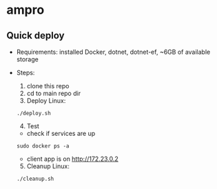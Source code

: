 # ampro

## Quick deploy  

- Requirements: installed Docker, dotnet, dotnet-ef, ~6GB of available storage
- Steps:
    1. clone this repo
    2. cd to main repo dir
    3. Deploy
    Linux:
    ```
    ./deploy.sh
    ```
    
    4. Test
    - check if services are up
    ```
    sudo docker ps -a
    ```
    - client app is on http://172.23.0.2

    5. Cleanup
    Linux:
    ```
    ./cleanup.sh
    ```